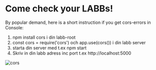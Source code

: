 # Come check your LABBs!

By popular demand, here is a short instruction if you get cors-errors in Console:

1. npm install cors i din labb-root
2. const cors = require('cors') och app.use(cors()) i din labb server 
3. starta din server med t.ex npm start
4. Skriv in din labb adress inc port t.ex http://localhost:5000

![cors](https://user-images.githubusercontent.com/830799/119457030-852d7100-bd3b-11eb-800f-17ade6f8ffd7.png)
